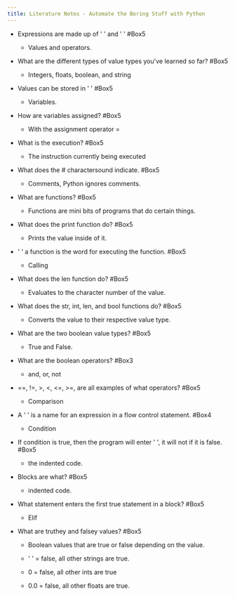```yaml
---
title: Literature Notes - Automate the Boring Stuff with Python
---
```


- Expressions are made up of '     ' and '     ' #Box5
	 - Values and operators.

- What are the different types of value types you've learned so far? #Box5
	 - Integers, floats, boolean, and string

- Values can be stored in '     ' #Box5
	 - Variables.

- How are variables assigned? #Box5
	 - With the assignment operator =

- What is the execution? #Box5
	 - The instruction currently being executed

- What does the # charactersound indicate. #Box5
	 - Comments, Python ignores comments.

- What are functions? #Box5
	 - Functions are mini bits of programs that do certain things.

- What does the print function do? #Box5
	 - Prints the value inside of it.

- '      ' a function is the word for executing the function. #Box5
	 - Calling

- What does the len function do? #Box5
	 - Evaluates to the character number of the value.

- What does the str, int, len, and bool functions do? #Box5
	 - Converts the value to their respective value type.

- What are the two boolean value types? #Box5
	 - True and False.

- What are the boolean operators? #Box3
	 - and, or, not

- ==, !=, >, <, <=, >=, are all examples of what operators? #Box5
	 - Comparison

- A '     ' is a name for an expression in a flow control statement. #Box4
	 - Condition

- If condition is true, then the program will enter '      ', it will not if it is false. #Box5
	 - the indented code.

- Blocks are what? #Box5
	 - indented code.

- What statement enters the first true statement in a block? #Box5
	 - Elif

- What are truthey and falsey values? #Box5
	 - Boolean values that are true or false depending on the value.

	 - ' ' = false, all other strings are true.

	 - 0 = false, all other ints are true

	 - 0.0 = false, all other floats are true. 

